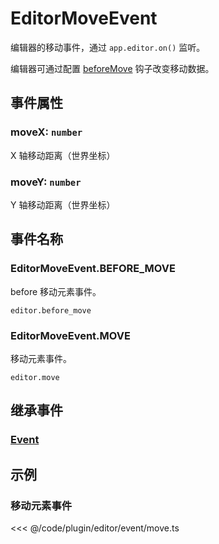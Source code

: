 # EditorMoveEvent

编辑器的移动事件，通过 `app.editor.on()` 监听。

编辑器可通过配置 [beforeMove](/plugin/in/editor/config/event.md#beforemove-ieditorbeforemove) 钩子改变移动数据。

## 事件属性

### moveX: `number`

X 轴移动距离（世界坐标）

### moveY: `number`

Y 轴移动距离（世界坐标）

## 事件名称

### EditorMoveEvent.BEFORE_MOVE

before 移动元素事件。

`editor.before_move`

### EditorMoveEvent.MOVE

移动元素事件。

`editor.move`

## 继承事件

### [Event](/reference/event/basic/Event.md)

<!-- ## API

### [EditorMoveEvent](/api/classes/EditorMoveEvent.md) -->

## 示例

### 移动元素事件

<<< @/code/plugin/editor/event/move.ts
